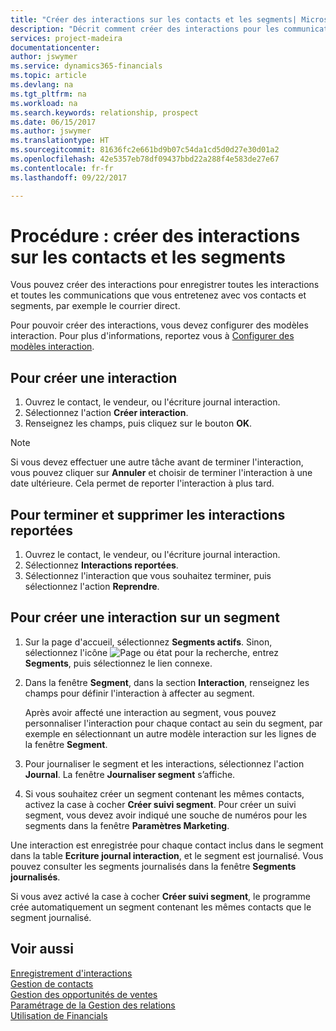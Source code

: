 ```yaml
---
title: "Créer des interactions sur les contacts et les segments| Microsoft Docs"
description: "Décrit comment créer des interactions pour les communications que vous avez avec vos contacts et segments dans Financials, par exemple le courrier direct."
services: project-madeira
documentationcenter: 
author: jswymer
ms.service: dynamics365-financials
ms.topic: article
ms.devlang: na
ms.tgt_pltfrm: na
ms.workload: na
ms.search.keywords: relationship, prospect
ms.date: 06/15/2017
ms.author: jswymer
ms.translationtype: HT
ms.sourcegitcommit: 81636fc2e661bd9b07c54da1cd5d0d27e30d01a2
ms.openlocfilehash: 42e5357eb78df09437bbd22a288f4e583de27e67
ms.contentlocale: fr-fr
ms.lasthandoff: 09/22/2017

---
```

# <a name="how-to-create-interactions-on-contacts-and-segments"></a>Procédure : créer des interactions sur les contacts et les segments
Vous pouvez créer des interactions pour enregistrer toutes les interactions et toutes les communications que vous entretenez avec vos contacts et segments, par exemple le courrier direct.

Pour pouvoir créer des interactions, vous devez configurer des modèles interaction. Pour plus d'informations, reportez vous à [Configurer des modèles interaction](marketing-interactions.md).

## <a name="to-create-an-interaction"></a>Pour créer une interaction
1. Ouvrez le contact, le vendeur, ou l'écriture journal interaction.
2. Sélectionnez l'action **Créer interaction**.
3. Renseignez les champs, puis cliquez sur le bouton **OK**.

> [!NOTE]  
>   Si vous devez effectuer une autre tâche avant de terminer l'interaction, vous pouvez cliquer sur **Annuler** et choisir de terminer l'interaction à une date ultérieure. Cela permet de reporter l'interaction à plus tard.

## <a name="to-finish-and-delete-postponed-interactions"></a>Pour terminer et supprimer les interactions reportées
1. Ouvrez le contact, le vendeur, ou l'écriture journal interaction.
2. Sélectionnez **Interactions reportées**.
3. Sélectionnez l'interaction que vous souhaitez terminer, puis sélectionnez l'action **Reprendre**.

## <a name="to-create-an-interaction-on-a-segment"></a>Pour créer une interaction sur un segment
1. Sur la page d'accueil, sélectionnez **Segments actifs**. Sinon, sélectionnez l'icône ![Page ou état pour la recherche](media/ui-search/search_small.png "Page ou état pour la recherche"), entrez **Segments**, puis sélectionnez le lien connexe.
2. Dans la fenêtre **Segment**, dans la section **Interaction**, renseignez les champs pour définir l'interaction à affecter au segment.

    Après avoir affecté une interaction au segment, vous pouvez personnaliser l'interaction pour chaque contact au sein du segment, par exemple en sélectionnant un autre modèle interaction sur les lignes de la fenêtre **Segment**.  
3. Pour journaliser le segment et les interactions, sélectionnez l'action **Journal**. La fenêtre **Journaliser segment** s’affiche.
4. Si vous souhaitez créer un segment contenant les mêmes contacts, activez la case à cocher **Créer suivi segment**. Pour créer un suivi segment, vous devez avoir indiqué une souche de numéros pour les segments dans la fenêtre **Paramètres Marketing**.

Une interaction est enregistrée pour chaque contact inclus dans le segment dans la table **Ecriture journal interaction**, et le segment est journalisé. Vous pouvez consulter les segments journalisés dans la fenêtre **Segments journalisés**.

Si vous avez activé la case à cocher **Créer suivi segment**, le programme crée automatiquement un segment contenant les mêmes contacts que le segment journalisé.

## <a name="see-also"></a>Voir aussi
[Enregistrement d'interactions](marketing-interactions.md)  
[Gestion de contacts](marketing-contacts.md)  
[Gestion des opportunités de ventes](marketing-manage-sales-opportunities.md)  
[Paramétrage de la Gestion des relations](marketing-setup-marketing.md)  
[Utilisation de Financials](ui-work-product.md)

